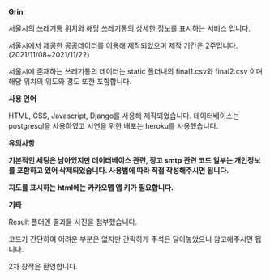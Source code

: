 **Grin**

서울시의 쓰레기통 위치와 해당 쓰레기통의 상세한 정보를 표시하는 서비스 입니다.

서울시에서 제공한 공공데이터를 이용해 제작되었으며 제작 기간은 2주입니다. (2021/11/08~2021/11/22)

서울시에 존재하는 쓰레기통의 데이터는 static 폴더내의 final1.csv와 final2.csv 이며 해당 위치의 위도와 경도 또한 포함합니다.

**사용 언어**

HTML, CSS, Javascript, Django를 사용해 제작되었습니다.
데이터베이스는 postgresql을 사용하였고 시연을 위한 배포는 heroku를 사용했습니다.

**유의사항**

**기본적인 세팅은 남아있지만 데이터베이스 관련, 장고 smtp 관련 코드 일부는 개인정보를 포함하고 있어 삭제되었습니다. 사용법에 따라 직접 작성해주시면 됩니다.**

**지도를 표시하는 html에는 카카오맵 앱 키가 필요합니다.** 

**기타**

Result 폴더엔 결과물 사진을 첨부했습니다.

코드가 간단하여 어려운 부분은 없지만 간략하게 주석은 달아놓았으니 참고해주시면 됩니다.

2차 창작은 환영합니다.
